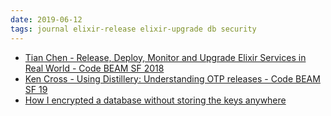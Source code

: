 ```yaml
---
date: 2019-06-12
tags: journal elixir-release elixir-upgrade db security
---
```


* [Tian Chen - Release, Deploy, Monitor and Upgrade Elixir Services in Real World - Code BEAM SF 2018](https://youtu.be/kwHtlmyxE6c?list=WL&t=1169)
* [Ken Cross - Using Distillery: Understanding OTP releases - Code BEAM SF 19](https://www.youtube.com/watch?v=1cB06IONjuo)
* [How I encrypted a database without storing the keys anywhere](https://functional.works-hub.com/learn/how-i-encrypted-a-database-without-storing-the-keys-anywhere-9da75)
